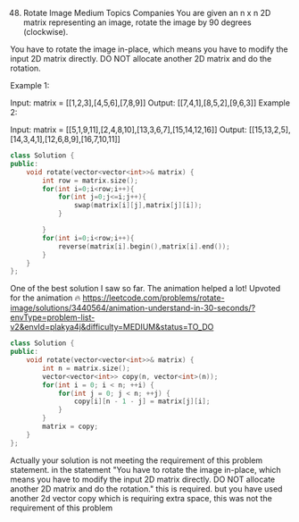 48. Rotate Image
Medium
Topics
Companies
You are given an n x n 2D matrix representing an image, rotate the image by 90 degrees (clockwise).

You have to rotate the image in-place, which means you have to modify the input 2D matrix directly. DO NOT allocate another 2D matrix and do the rotation.

 

Example 1:


Input: matrix = [[1,2,3],[4,5,6],[7,8,9]]
Output: [[7,4,1],[8,5,2],[9,6,3]]
Example 2:


Input: matrix = [[5,1,9,11],[2,4,8,10],[13,3,6,7],[15,14,12,16]]
Output: [[15,13,2,5],[14,3,4,1],[12,6,8,9],[16,7,10,11]]

```cpp
class Solution {
public:
    void rotate(vector<vector<int>>& matrix) {
        int row = matrix.size();
        for(int i=0;i<row;i++){
            for(int j=0;j<=i;j++){
                swap(matrix[i][j],matrix[j][i]);
            }

        }
        for(int i=0;i<row;i++){
            reverse(matrix[i].begin(),matrix[i].end());
        }
    }
};
```
One of the best solution I saw so far. The animation helped a lot! Upvoted for the animation 🔥
https://leetcode.com/problems/rotate-image/solutions/3440564/animation-understand-in-30-seconds/?envType=problem-list-v2&envId=plakya4j&difficulty=MEDIUM&status=TO_DO

```cpp
class Solution {
public:
    void rotate(vector<vector<int>>& matrix) {
        int n = matrix.size();
        vector<vector<int>> copy(n, vector<int>(n));
        for(int i = 0; i < n; ++i) {
            for(int j = 0; j < n; ++j) {
                copy[i][n - 1 - j] = matrix[j][i];
            }
        }
        matrix = copy;
    }
};
```
Actually your solution is not meeting the requirement of this problem statement. in the statement "You have to rotate the image in-place, which means you have to modify the input 2D matrix directly. DO NOT allocate another 2D matrix and do the rotation." this is required. but you have used another 2d vector copy which is requiring extra space, this was not the requirement of this problem
